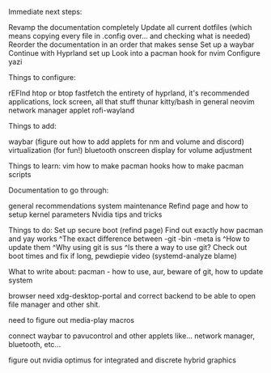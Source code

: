 Immediate next steps:


Revamp the documentation completely
Update all current dotfiles (which means copying every file in .config over... and checking what is needed)
Reorder the documentation in an order that makes sense
Set up a waybar
Continue with Hyprland set up
Look into a pacman hook for nvim
Configure yazi

Things to configure:

rEFInd
htop or btop
fastfetch
the entirety of hyprland, it's recommended applications, lock screen, all that stuff
thunar
kitty/bash in general
neovim
network manager applet
rofi-wayland


Things to add:

waybar (figure out how to add applets for nm and volume and discord)
virtualization (for fun!)
bluetooth
onscreen display for volume adjustment


Things to learn:
vim
how to make pacman hooks
how to make pacman scripts


Documentation to go through: 

general recommendations
system maintenance
Refind page and how to setup kernel parameters
Nvidia tips and tricks


Things to do:
Set up secure boot (refind page)
Find out exactly how pacman and yay works
        ^The exact difference between -git -bin -meta is
        ^How to update them
        ^Why using git is sus
        ^Is there a way to use git?
Check out boot times and fix if long, pewdiepie video (systemd-analyze blame)



What to write about:
pacman - how to use, aur, beware of git, how to update system




browser need xdg-desktop-portal and correct backend to be able to open file manager and other shit.

need to figure out media-play macros

connect waybar to pavucontrol and other applets like... network manager, bluetooth, etc...

figure out nvidia optimus for integrated and discrete hybrid graphics

